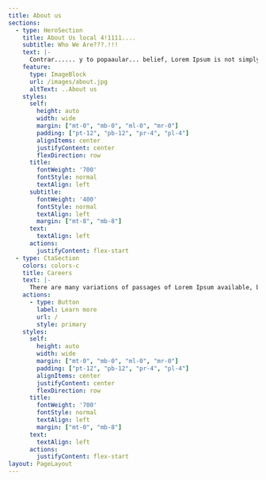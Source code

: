 ```yaml
---
title: About us
sections:
  - type: HeroSection
    title: About Us local 4!1111....
    subtitle: Who We Are???.!!!
    text: |-
      Contrar...... y to popaaular... belief, Lorem Ipsum is not simply random text. It hdsdas!! roo.ts in a piece of classical Latin literature from 45 BC, making it overf 2000 years old. Richard McClintock, a Latin professor at Hampden-Sydney College in Virginia, looked up one of the more obscure Latin words.
    feature:
      type: ImageBlock
      url: /images/about.jpg
      altText: ..About us
    styles:
      self:
        height: auto
        width: wide
        margin: ["mt-0", "mb-0", "ml-0", "mr-0"]
        padding: ["pt-12", "pb-12", "pr-4", "pl-4"]
        alignItems: center
        justifyContent: center
        flexDirection: row
      title:
        fontWeight: '700'
        fontStyle: normal
        textAlign: left
      subtitle:
        fontWeight: '400'
        fontStyle: normal
        textAlign: left
        margin: ["mt-8", "mb-8"]
      text:
        textAlign: left
      actions:
        justifyContent: flex-start
  - type: CtaSection
    colors: colors-c
    title: Careers
    text: |-
      There are many variations of passages of Lorem Ipsum available, but the majority have suffered alteration in some form, by injected humour, or randomised words which don't look even slightly believable.
    actions:
      - type: Button
        label: Learn more
        url: /
        style: primary
    styles:
      self:
        height: auto
        width: wide
        margin: ["mt-0", "mb-0", "ml-0", "mr-0"]
        padding: ["pt-12", "pb-12", "pr-4", "pl-4"]
        alignItems: center
        justifyContent: center
        flexDirection: row
      title:
        fontWeight: '700'
        fontStyle: normal
        textAlign: left
        margin: ["mt-0", "mb-8"]
      text:
        textAlign: left
      actions:
        justifyContent: flex-start
layout: PageLayout
---
```

